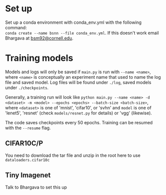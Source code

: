 # Set up
Set up a conda environment with conda_env.yml with the following command:  
`conda create --name bsnn --file conda_env.yml`. If this doesn't work email
Bhargava at bsm92@cornell.edu.

# Training models
Models and logs will only be saved if `main.py` is run with `--name <name>`,
where `<name>` is conceptually an experiment name that used to name the log
file and saved model. Log files will be found under `./log`, saved models under
`./checkpoints`. 

Generally, a training run will look like `python main.py --name <name> -d
<dataset> -m <model> --epochs <epochs> --batch-size <batch-size>`, where
`<dataset>` is one of 'mnist', 'cifar10', or 'svhn' and `model` is one of
'lenet5', 'resnet<num>' (check `models/resnet.py` for details) or 'vgg<num>'
(likewise). 

The code saves checkpoints every 50 epochs. Training can be resumed with the
`--resume` flag. 

## CIFAR10C/P
You need to download the tar file and unzip in the root here to use
`dataloaders.cifar10c`

## Tiny Imagenet
Talk to Bhargava to set this up
